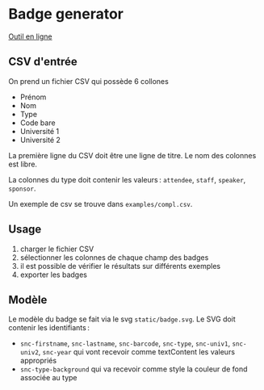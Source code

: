 # Badge generator

[Outil en ligne](https://barmic.github.io/badges/)

## CSV d'entrée

On prend un fichier CSV qui possède 6 collones

- Prénom
- Nom
- Type
- Code bare
- Université 1
- Université 2

La première ligne du CSV doit être une ligne de titre. Le nom des colonnes est libre.

La colonnes du type doit contenir les valeurs : `attendee`, `staff`, `speaker`, `sponsor`.

Un exemple de csv se trouve dans `examples/compl.csv`.

## Usage

1. charger le fichier CSV
2. sélectionner les colonnes de chaque champ des badges
3. il est possible de vérifier le résultats sur différents exemples
4. exporter les badges


## Modèle

Le modèle du badge se fait via le svg `static/badge.svg`. Le SVG doit contenir les identifiants :

- `snc-firstname`, `snc-lastname`, `snc-barcode`, `snc-type`, `snc-univ1`, `snc-univ2`, `snc-year` qui vont recevoir comme textContent les valeurs appropriés
- `snc-type-background` qui va recevoir comme style la couleur de fond associée au type
